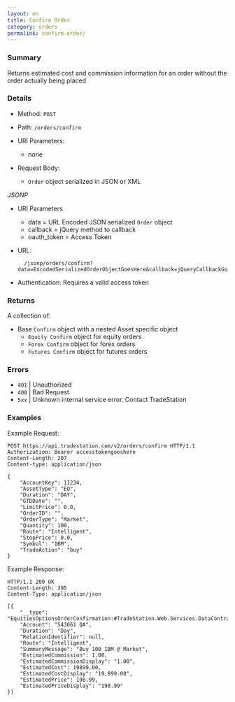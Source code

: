 ```yaml
---
layout: en
title: Confirm Order
category: orders
permalink: confirm-order/
---
```


### Summary

Returns estimated cost and commission information for an order without the order actually being placed

### Details

* Method: `POST`
* Path: `/orders/confirm`
* URI Parameters:

  * none
* Request Body:

  * `Order` object serialized in JSON or XML

*JSONP*

* URI Parameters
  * data = URL Encoded JSON serialized `Order` object
  * callback = jQuery method to callback
  * oauth_token = Access Token
* URL:

        /jsonp/orders/confirm?data=EncodedSerializedOrderObjectGoesHere&callback=jQueryCallbackGoesHere&oauth_token=AccessTokenGoesHere
* Authentication: Requires a valid access token

### Returns

A collection of:

* Base `Confirm` object with a nested Asset specific object
  * `Equity Confirm` object for equity orders
  * `Forex Confirm` object for forex orders
  * `Futures Confirm` object for futures orders

### Errors

* `401` | Unauthorized
* `400` | Bad Request
* `5xx` | Unknown internal service error. Contact TradeStation

### Examples

Example Request:

    POST https://api.tradestation.com/v2/orders/confirm HTTP/1.1
    Authorization: Bearer accesstokengoeshere
    Content-Length: 207
    Content-type: application/json

    {
        "AccountKey": 11234,
        "AssetType": "EQ",
        "Duration": "DAY",
        "GTDDate": "",
        "LimitPrice": 0.0,
        "OrderID": "",
        "OrderType": "Market",
        "Quantity": 100,
        "Route": "Intelligent",
        "StopPrice": 0.0,
        "Symbol": "IBM",
        "TradeAction": "buy"
    }

Example Response:

    HTTP/1.1 200 OK
    Content-Length: 395
    Content-Type: application/json

    [{
        "__type": "EquitiesOptionsOrderConfirmation:#TradeStation.Web.Services.DataContracts",
        "Account": "543061 QA",
        "Duration": "Day",
        "RelationIdentifier": null,
        "Route": "Intelligent",
        "SummaryMessage": "Buy 100 IBM @ Market",
        "EstimatedCommission": 1.00,
        "EstimatedCommissionDisplay": "1.00",
        "EstimatedCost": 19899.00,
        "EstimatedCostDisplay": "19,899.00",
        "EstimatedPrice": 198.99,
        "EstimatedPriceDisplay": "198.99"
    }]